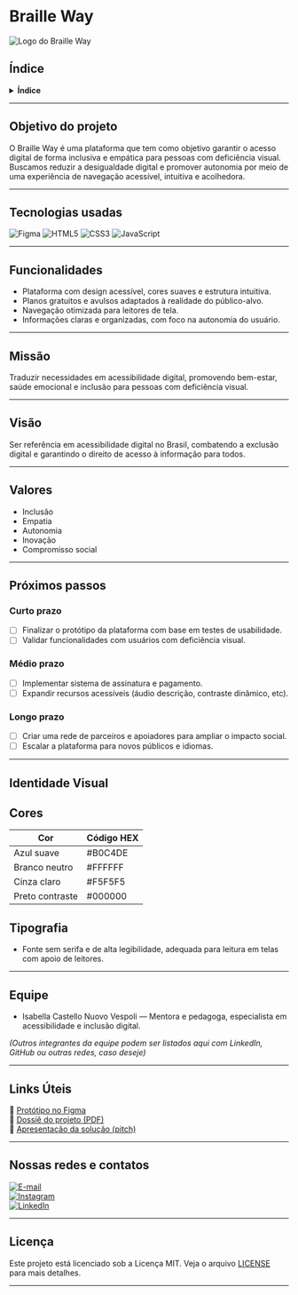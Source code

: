 # Braille Way

![Logo do Braille Way](./assets/logo-brailleway.png)

## Índice

<details>
  <summary><strong>Índice</strong></summary>

1. [Objetivo do projeto](#objetivo-do-projeto)
2. [Tecnologias usadas](#tecnologias-usadas)
3. [Funcionalidades](#funcionalidades)
4. [Missão](#missão)
5. [Visão](#visão)
6. [Valores](#valores)
7. [Próximos passos](#próximos-passos)
8. [Identidade Visual](#identidade-visual)
9. [Equipe](#equipe)
10. [Links Úteis](#links-úteis)
11. [Nossas redes e contatos](#nossas-redes-e-contatos)
12. [Licença](#licença)

</details>

---

## Objetivo do projeto

O Braille Way é uma plataforma que tem como objetivo garantir o acesso digital de forma inclusiva e empática para pessoas com deficiência visual. Buscamos reduzir a desigualdade digital e promover autonomia por meio de uma experiência de navegação acessível, intuitiva e acolhedora.

---

## Tecnologias usadas

![Figma](https://img.shields.io/badge/Figma-F24E1E?style=flat&logo=figma&logoColor=white)
![HTML5](https://img.shields.io/badge/HTML5-E34F26?style=flat&logo=html5&logoColor=white)
![CSS3](https://img.shields.io/badge/CSS3-1572B6?style=flat&logo=css3&logoColor=white)
![JavaScript](https://img.shields.io/badge/JavaScript-F7DF1E?style=flat&logo=javascript&logoColor=black)

---

## Funcionalidades

- Plataforma com design acessível, cores suaves e estrutura intuitiva.
- Planos gratuitos e avulsos adaptados à realidade do público-alvo.
- Navegação otimizada para leitores de tela.
- Informações claras e organizadas, com foco na autonomia do usuário.

---

## Missão

Traduzir necessidades em acessibilidade digital, promovendo bem-estar, saúde emocional e inclusão para pessoas com deficiência visual.

---

## Visão

Ser referência em acessibilidade digital no Brasil, combatendo a exclusão digital e garantindo o direito de acesso à informação para todos.

---

## Valores

- Inclusão  
- Empatia  
- Autonomia  
- Inovação  
- Compromisso social

---

## Próximos passos

### Curto prazo
- [ ] Finalizar o protótipo da plataforma com base em testes de usabilidade.
- [ ] Validar funcionalidades com usuários com deficiência visual.

### Médio prazo
- [ ] Implementar sistema de assinatura e pagamento.
- [ ] Expandir recursos acessíveis (áudio descrição, contraste dinâmico, etc).

### Longo prazo
- [ ] Criar uma rede de parceiros e apoiadores para ampliar o impacto social.
- [ ] Escalar a plataforma para novos públicos e idiomas.

---

## Identidade Visual

**Cores**
---
| Cor            | Código HEX |
|----------------|------------|
| Azul suave     | #B0C4DE    |
| Branco neutro  | #FFFFFF    |
| Cinza claro    | #F5F5F5    |
| Preto contraste| #000000    |

**Tipografia**
---
* Fonte sem serifa e de alta legibilidade, adequada para leitura em telas com apoio de leitores.

---

## Equipe

- Isabella Castello Nuovo Vespoli — Mentora e pedagoga, especialista em acessibilidade e inclusão digital.

*(Outros integrantes da equipe podem ser listados aqui com LinkedIn, GitHub ou outras redes, caso deseje)*

---

## Links Úteis

📌 [Protótipo no Figma](#)  
📌 [Dossiê do projeto (PDF)](./docs/Apresentação%20braille%20way.pdf)  
📌 [Apresentação da solução (pitch)](#)  

---

## Nossas redes e contatos

[![E-mail](https://img.icons8.com/fluency/48/email.png)](mailto:brailleway@contato.com)  
[![Instagram](https://img.icons8.com/fluency/48/instagram-new.png)](https://www.instagram.com/brailleway)  
[![LinkedIn](https://img.icons8.com/fluency/48/linkedin.png)](https://www.linkedin.com/company/brailleway)

---

## Licença

Este projeto está licenciado sob a Licença MIT. Veja o arquivo [LICENSE](./LICENSE) para mais detalhes.

---

